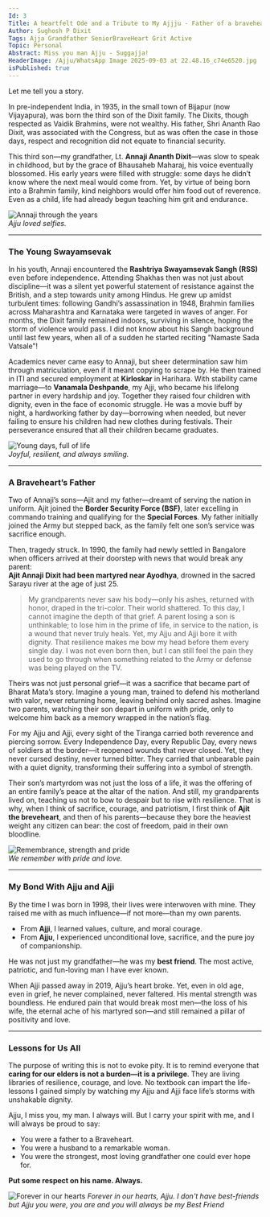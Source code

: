 ```yaml
---
Id: 3
Title: A heartfelt Ode and a Tribute to My Ajjju - Father of a braveheart 
Author: Sughosh P Dixit
Tags: Ajja Grandfather SeniorBraveHeart Grit Active 
Topic: Personal
Abstract: Miss you man Ajju - Suggajja!
HeaderImage: /Ajju/WhatsApp Image 2025-09-03 at 22.48.16_c74e6520.jpg
isPublished: true
---
```


Let me tell you a story.  

In pre-independent India, in 1935, in the small town of Bijapur (now Vijayapura), was born the third son of the Dixit family. The Dixits, though respected as Vaidik Brahmins, were not wealthy. His father, Shri Ananth Rao Dixit, was associated with the Congress, but as was often the case in those days, respect and recognition did not equate to financial security.  

This third son—my grandfather, Lt. **Annaji Ananth Dixit**—was slow to speak in childhood, but by the grace of Bhausaheb Maharaj, his voice eventually blossomed. His early years were filled with struggle: some days he didn’t know where the next meal would come from. Yet, by virtue of being born into a Brahmin family, kind neighbors would offer him food out of reverence. Even as a child, life had already begun teaching him grit and endurance.  

![Annaji through the years](/Ajju/IMG_20211115_185607-COLLAGE.jpg)  
<em>Ajju loved selfies.</em>  

---

### The Young Swayamsevak  

In his youth, Annaji encountered the **Rashtriya Swayamsevak Sangh (RSS)** even before independence. Attending Shakhas then was not just about discipline—it was a silent yet powerful statement of resistance against the British, and a step towards unity among Hindus. He grew up amidst turbulent times: following Gandhi’s assassination in 1948, Brahmin families across Maharashtra and Karnataka were targeted in waves of anger. For months, the Dixit family remained indoors, surviving in silence, hoping the storm of violence would pass. I did not know about his Sangh background until last few years, when all of a sudden he started reciting "Namaste Sada Vatsale"!

Academics never came easy to Annaji, but sheer determination saw him through matriculation, even if it meant copying to scrape by. He then trained in ITI and secured employment at **Kirloskar** in Harihara. With stability came marriage—to **Vanamala Deshpande**, my Ajji, who became his lifelong partner in every hardship and joy. Together they raised four children with dignity, even in the face of economic struggle. He was a movie buff by night, a hardworking father by day—borrowing when needed, but never failing to ensure his children had new clothes during festivals. Their perseverance ensured that all their children became graduates.  

![Young days, full of life](/Ajju/WhatsApp%20Image%202025-09-03%20at%2022.46.53_81df3445.jpg)  
<em>Joyful, resilient, and always smiling.</em>  

---

### A Braveheart’s Father  

Two of Annaji’s sons—Ajit and my father—dreamt of serving the nation in uniform. Ajit joined the **Border Security Force (BSF)**, later excelling in commando training and qualifying for the **Special Forces**. My father initially joined the Army but stepped back, as the family felt one son’s service was sacrifice enough.  

Then, tragedy struck. In 1990, the family had newly settled in Bangalore when officers arrived at their doorstep with news that would break any parent:  
**Ajit Annaji Dixit had been martyred near Ayodhya**, drowned in the sacred Sarayu river at the age of just 25.  

> My grandparents never saw his body—only his ashes, returned with honor, draped in the tri-color. Their world shattered. To this day, I cannot imagine the depth of that grief. A parent losing a son is unthinkable; to lose him in the prime of life, in service to the nation, is a wound that never truly heals. Yet, my Ajju and Ajji bore it with dignity. That resilience makes me bow my head before them every single day. I was not even born then, but I can still feel the pain they used to go through when something related to the Army or defense was being played on the TV.

Theirs was not just personal grief—it was a sacrifice that became part of Bharat Mata’s story. Imagine a young man, trained to defend his motherland with valor, never returning home, leaving behind only sacred ashes. Imagine two parents, watching their son depart in uniform with pride, only to welcome him back as a memory wrapped in the nation’s flag.  

For my Ajju and Ajji, every sight of the Tiranga carried both reverence and piercing sorrow. Every Independence Day, every Republic Day, every news of soldiers at the border—it reopened wounds that never closed. Yet, they never cursed destiny, never turned bitter. They carried that unbearable pain with a quiet dignity, transforming their suffering into a symbol of strength.  

Their son’s martyrdom was not just the loss of a life, it was the offering of an entire family’s peace at the altar of the nation. And still, my grandparents lived on, teaching us not to bow to despair but to rise with resilience. That is why, when I think of sacrifice, courage, and patriotism, I first think of **Ajit the breveheart**, and then of his parents—because they bore the heaviest weight any citizen can bear: the cost of freedom, paid in their own bloodline. 

![Remembrance, strength and pride](/Ajju/WhatsApp%20Image%202025-09-03%20at%2022.41.37_8f735b23.jpg)  
<em>We remember with pride and love.</em>  

---

### My Bond With Ajju and Ajji  

By the time I was born in 1998, their lives were interwoven with mine. They raised me with as much influence—if not more—than my own parents.  

- From **Ajji**, I learned values, culture, and moral courage.  
- From **Ajju**, I experienced unconditional love, sacrifice, and the pure joy of companionship.  

He was not just my grandfather—he was my **best friend**. The most active, patriotic, and fun-loving man I have ever known.  

When Ajji passed away in 2019, Ajju’s heart broke. Yet, even in old age, even in grief, he never complained, never faltered. His mental strength was boundless. He endured pain that would break most men—the loss of his wife, the eternal ache of his martyred son—and still remained a pillar of positivity and love.

---

### Lessons for Us All  

The purpose of writing this is not to evoke pity. It is to remind everyone that **caring for our elders is not a burden—it is a privilege**. They are living libraries of resilience, courage, and love. No textbook can impart the life-lessons I gained simply by watching my Ajju and Ajji face life’s storms with unshakable dignity.  

Ajju, I miss you, my man. I always will. But I carry your spirit with me, and I will always be proud to say:  

- You were a father to a Braveheart.  
- You were a husband to a remarkable woman.  
- You were the strongest, most loving grandfather one could ever hope for.  

**Put some respect on his name. Always.**  

![Forever in our hearts](/Ajju/WhatsApp%20Image%202025-09-03%20at%2022.41.11_06cfede3.jpg)
<em>Forever in our hearts, Ajju.</em>
<em>I don't have best-friends but Ajju you were, you are and you will always be my Best Friend</em>